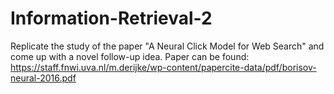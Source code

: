 # Information-Retrieval-2
Replicate the study of the paper "A Neural Click Model for Web Search" and come up with a novel follow-up idea.
Paper can be found: https://staff.fnwi.uva.nl/m.derijke/wp-content/papercite-data/pdf/borisov-neural-2016.pdf
